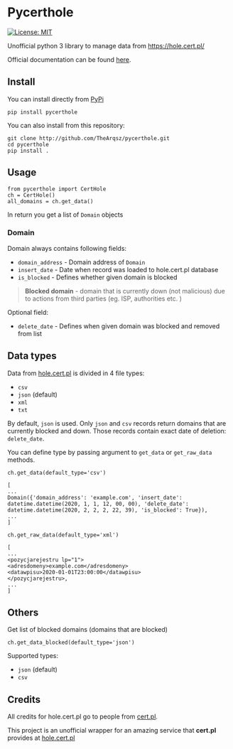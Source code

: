 # Pycerthole

[![License: MIT](https://img.shields.io/badge/License-MIT-yellow.svg)](https://opensource.org/licenses/MIT)

Unofficial python 3 library to manage data from  https://hole.cert.pl/

Official documentation can be found [here](http://hole.cert.pl/schema/certpl_lista_ostrzezen_api_v1.pdf). 

## Install

You can install directly from [PyPi](https://pypi.org/project/pycerthole/)
```console
pip install pycerthole
```

You can also install from this repository:
```console
git clone http://github.com/TheArqsz/pycerthole.git
cd pycerthole
pip install .
```

## Usage

```python3
from pycerthole import CertHole
ch = CertHole()
all_domains = ch.get_data()
```
In return you get a list of `Domain` objects

### Domain

Domain always contains following fields:

- `domain_address` - Domain address of `Domain`
- `insert_date` - Date when record was loaded to hole.cert.pl database
- `is_blocked` - Defines whether given domain is blocked

> **Blocked domain** - domain that is currently down (not malicious) due to actions from third parties (eg. ISP, authorities etc. )

Optional field:

- `delete_date` - Defines when given domain was blocked and removed from list

## Data types

Data from [hole.cert.pl](https://hole.cert.pl) is divided in 4 file types:

- `csv`
- `json` (default)
- `xml`
- `txt`

By default, `json` is used. Only `json` and `csv` records return domains that are currently blocked and down. Those records contain exact date of deletion: `delete_date`.

You can define type by passing argument to `get_data` or `get_raw_data` methods.

```python3
ch.get_data(default_type='csv')

[
...
Domain({'domain_address': 'example.com', 'insert_date': datetime.datetime(2020, 1, 1, 12, 00, 00), 'delete_date': datetime.datetime(2020, 2, 2, 2, 22, 39), 'is_blocked': True}),
...
]

```

```python3
ch.get_raw_data(default_type='xml')

[
...
<pozycjarejestru lp="1">
<adresdomeny>example.com</adresdomeny>
<datawpisu>2020-01-01T23:00:00</datawpisu>
</pozycjarejestru>,
...
]
```

## Others

Get list of blocked domains (domains that are blocked)
```python3
ch.get_data_blocked(default_type='json')
```

Supported types:

- `json` (default)
- `csv`

## Credits

All credits for hole.cert.pl go to people from [cert.pl](https://www.cert.pl/).

This project is an unofficial wrapper for an amazing service that **cert.pl** provides at [hole.cert.pl](https://hole.cert.pl)
